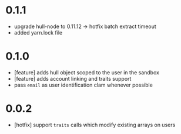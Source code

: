 # 0.1.1
- upgrade hull-node to 0.11.12 -> hotfix batch extract timeout
- added yarn.lock file

# 0.1.0
- [feature] adds hull object scoped to the user in the sandbox
- [feature] adds account linking and traits support
- pass `email` as user identification clam whenever possible

# 0.0.2
- [hotfix] support `traits` calls which modify existing arrays on users

